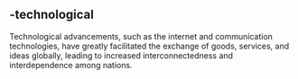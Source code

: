 ## -technological
Technological advancements, such as the internet and communication technologies, have greatly facilitated the exchange of goods, services, and ideas globally, leading to increased interconnectedness and interdependence among nations.

